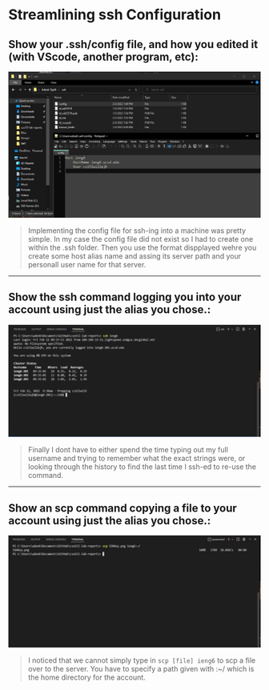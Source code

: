 # Streamlining ssh Configuration

## Show your .ssh/config file, and how you edited it (with VScode, another program, etc):

![Image](lab-report-3-week-6/showConfig.png)

>Implementing the config file for ssh-ing into a machine was pretty simple. In my case the config file did not exist so I had to create one within the .ssh folder. Then you use the format dispplayed wehre you create some host alias name and assing its server path and your personall user name for that server.

---

## Show the ssh command logging you into your account using just the alias you chose.:

![Image](Lab-report-3-week-6/sshieng6.png)

>Finally I dont have to either spend the time typing out my full username and trying to remember what the exact strings were, or looking through the history to find the last time I ssh-ed to re-use the command.

---

## Show an scp command copying a file to your account using just the alias you chose.:

![Image](Lab-report-3-week-6/scpieng6.png)

>I noticed that we cannot simply type in ```scp [file] ieng6``` to scp a file over to the server. You have to specify a path given with :~/ which is the home directory for the account. 
